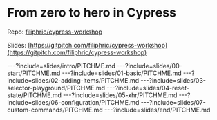 # From zero to hero in Cypress

Repo: [filiphric/cypress-workshop](https://github.com/filiphric/cypress-workshop)

Slides: [https://gitpitch.com/filiphric/cypress-workshop](https://gitpitch.com/filiphric/cypress-workshop)

---?include=slides/intro/PITCHME.md
---?include=slides/00-start/PITCHME.md
---?include=slides/01-basic/PITCHME.md
---?include=slides/02-adding-items/PITCHME.md
---?include=slides/03-selector-playground/PITCHME.md
---?include=slides/04-reset-state/PITCHME.md
---?include=slides/05-xhr/PITCHME.md
---?include=slides/06-configuration/PITCHME.md
---?include=slides/07-custom-commands/PITCHME.md
---?include=slides/end/PITCHME.md
